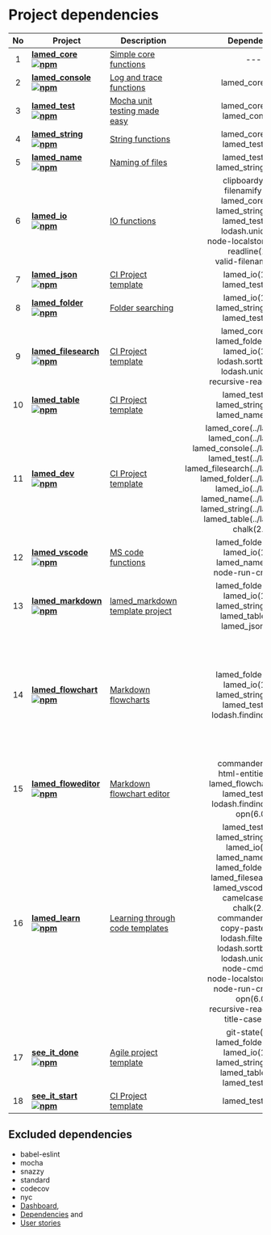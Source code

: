 # Project dependencies

No | Project | Description | Dependencies | devDependencies | Total
:----: | -------- | ------------ | :---------------: | :------------: | :-----:
1 | **[lamed_core](https://github.com/perezLamed/lamed_core) <br> [![npm](https://img.shields.io/npm/v/lamed_core.svg)](https://www.npmjs.org/package/lamed_core)** | [Simple core functions](https://github.com/perezLamed/lamed_core/blob/master/doc/functions.md) | ---- | ---- | 0
2 | **[lamed_console](https://github.com/perezLamed/lamed_console) <br> [![npm](https://img.shields.io/npm/v/lamed_console.svg)](https://www.npmjs.org/package/lamed_console)** | [Log and trace functions](https://github.com/perezLamed/lamed_console/blob/master/doc/functions.md) | lamed_core(1.2.0) | ---- | 1
3 | **[lamed_test](https://github.com/perezLamed/lamed_test) <br> [![npm](https://img.shields.io/npm/v/lamed_test.svg)](https://www.npmjs.org/package/lamed_test)** | [Mocha unit testing made easy](https://github.com/perezLamed/lamed_test/blob/master/doc/functions.md) | lamed_core(1.2.0)<br>lamed_con(0.1.2) | ---- | 2
4 | **[lamed_string](https://github.com/perezLamed/lamed_string) <br> [![npm](https://img.shields.io/npm/v/lamed_string.svg)](https://www.npmjs.org/package/lamed_string)** | [String functions](https://github.com/perezLamed/lamed_string/blob/master/doc/functions.md) | lamed_core(1.2.0)<br>lamed_test(2.5.3) | ---- | 2
5 | **[lamed_name](https://github.com/perezLamed/lamed_name) <br> [![npm](https://img.shields.io/npm/v/lamed_name.svg)](https://www.npmjs.org/package/lamed_name)** | [Naming of files](https://github.com/perezLamed/lamed_name/blob/master/doc/functions.md) | lamed_test(2.5.3)<br>lamed_string(1.1.25) | ---- | 2
6 | **[lamed_io](https://github.com/perezLamed/lamed_io) <br> [![npm](https://img.shields.io/npm/v/lamed_io.svg)](https://www.npmjs.org/package/lamed_io)** | [IO functions](https://github.com/perezLamed/lamed_io/blob/master/doc/functions.md) | clipboardy(2.1.0)<br>filenamify(4.1.0)<br>lamed_core(1.2.0)<br>lamed_string(1.1.25)<br>lamed_test(2.5.3)<br>lodash.uniq(4.5.0)<br>node-localstorage(1.3.1)<br>readline(1.3.0)<br>valid-filename(3.1.0) | ---- | 9
7 | **[lamed_json](https://github.com/perezLamed/lamed_json) <br> [![npm](https://img.shields.io/npm/v/lamed_json.svg)](https://www.npmjs.org/package/lamed_json)** | [CI Project template](https://github.com/perezLamed/lamed_json/blob/master/doc/functions.md) | lamed_io(1.2.11)<br>lamed_test(2.5.3) | ---- | 2
8 | **[lamed_folder](https://github.com/perezLamed/lamed_folder) <br> [![npm](https://img.shields.io/npm/v/lamed_folder.svg)](https://www.npmjs.org/package/lamed_folder)** | [Folder searching](https://github.com/perezLamed/lamed_folder/blob/master/doc/functions.md) | lamed_io(1.2.11)<br>lamed_string(1.1.25)<br>lamed_test(2.5.3) | ---- | 3
9 | **[lamed_filesearch](https://github.com/perezLamed/lamed_filesearch) <br> [![npm](https://img.shields.io/npm/v/lamed_filesearch.svg)](https://www.npmjs.org/package/lamed_filesearch)** | [CI Project template](https://github.com/perezLamed/lamed_filesearch/blob/master/doc/functions.md) | lamed_core(1.2.0)<br>lamed_folder(1.2.32)<br>lamed_io(1.2.12)<br>lodash.sortby(4.7.0)<br>lodash.uniq(4.5.0)<br>recursive-readdir(2.2.2) | lamed_test(2.5.3) | 7
10 | **[lamed_table](https://github.com/perezLamed/lamed_table) <br> [![npm](https://img.shields.io/npm/v/lamed_table.svg)](https://www.npmjs.org/package/lamed_table)** | [CI Project template](https://github.com/perezLamed/lamed_table/blob/master/doc/functions.md) | lamed_test(2.5.3)<br>lamed_string(1.1.25)<br>lamed_name(1.0.12) | ---- | 3
11 | **[lamed_dev](https://github.com/perezLamed/lamed_dev) <br> [![npm](https://img.shields.io/npm/v/lamed_dev.svg)](https://www.npmjs.org/package/lamed_dev)** | [CI Project template](https://github.com/perezLamed/lamed_dev/blob/master/doc/functions.md) | lamed_core(../lamed_core)<br>lamed_con(../lamed_con)<br>lamed_console(../lamed_console)<br>lamed_test(../lamed_test)<br>lamed_filesearch(../lamed_filesearch)<br>lamed_folder(../lamed_folder)<br>lamed_io(../lamed_io)<br>lamed_name(../lamed_name)<br>lamed_string(../lamed_string)<br>lamed_table(../lamed_table)<br>chalk(2.4.2) | ---- | 11
12 | **[lamed_vscode](https://github.com/perezLamed/lamed_vscode) <br> [![npm](https://img.shields.io/npm/v/lamed_vscode.svg)](https://www.npmjs.org/package/lamed_vscode)** | [MS code functions](https://github.com/perezLamed/lamed_vscode/blob/master/doc/functions.md) | lamed_folder(1.2.32)<br>lamed_io(1.2.12)<br>lamed_name(1.0.12)<br>node-run-cmd(1.0.1) | lamed_test(2.5.3) | 5
13 | **[lamed_markdown](https://github.com/perezLamed/lamed_markdown) <br> [![npm](https://img.shields.io/npm/v/lamed_markdown.svg)](https://www.npmjs.org/package/lamed_markdown)** | [lamed_markdown template project](https://github.com/perezLamed/lamed_markdown/blob/master/doc/functions.md) | lamed_folder(1.2.32)<br>lamed_io(1.2.12)<br>lamed_string(1.1.25)<br>lamed_table(0.0.7)<br>lamed_json(0.0.3) | lamed_test(2.5.3) | 6
14 | **[lamed_flowchart](https://github.com/perezLamed/lamed_flowchart) <br> [![npm](https://img.shields.io/npm/v/lamed_flowchart.svg)](https://www.npmjs.org/package/lamed_flowchart)** | [Markdown flowcharts](https://github.com/perezLamed/lamed_flowchart/blob/master/doc/functions.md) | lamed_folder(1.2.32)<br>lamed_io(1.2.12)<br>lamed_string(1.1.25)<br>lamed_test(2.5.3)<br>lodash.findindex(4.6.0) | expect(24.8.0)<br>html-entities(1.2.1)<br>opn(6.0.0)<br>uglifyjs-webpack-plugin(2.1.3)<br>webpack(4.35.0)<br>webpack-cli(3.3.5)<br>webpack-strip-block(0.2.0) | 12
15 | **[lamed_floweditor](https://github.com/perezLamed/lamed_floweditor) <br> [![npm](https://img.shields.io/npm/v/lamed_floweditor.svg)](https://www.npmjs.org/package/lamed_floweditor)** | [Markdown flowchart editor](https://github.com/perezLamed/lamed_floweditor/blob/master/doc/functions.md) | commander(2.20.0)<br>html-entities(1.2.1)<br>lamed_flowchart(1.0.38)<br>lamed_test(2.5.3)<br>lodash.findindex(4.6.0)<br>opn(6.0.0) | expect(24.8.0) | 7
16 | **[lamed_learn](https://github.com/perezLamed/lamed_learn) <br> [![npm](https://img.shields.io/npm/v/lamed_learn.svg)](https://www.npmjs.org/package/lamed_learn)** | [Learning through code templates](https://github.com/perezLamed/lamed_learn/blob/master/doc/functions.md) | lamed_test(2.4.1)<br>lamed_string(1.1.22)<br>lamed_io(1.2.4)<br>lamed_name(1.0.10)<br>lamed_folder(1.2.32)<br>lamed_filesearch(0.1.4)<br>lamed_vscode(0.0.25)<br>camelcase(5.3.1)<br>chalk(2.4.2)<br>commander(2.20.0)<br>copy-paste(1.3.0)<br>lodash.filter(4.6.0)<br>lodash.sortby(4.7.0)<br>lodash.uniq(4.5.0)<br>node-cmd(3.0.0)<br>node-localstorage(1.3.1)<br>node-run-cmd(1.0.1)<br>opn(6.0.0)<br>recursive-readdir(2.2.2)<br>title-case(2.1.1) | ---- | 20
17 | **[see_it_done](https://github.com/perezLamed/see_it_done) <br> [![npm](https://img.shields.io/npm/v/see_it_done.svg)](https://www.npmjs.org/package/see_it_done)** | [Agile project template](https://github.com/perezLamed/see_it_done/blob/master/doc/functions.md) | git-state(4.1.0)<br>lamed_folder(1.2.32)<br>lamed_io(1.2.12)<br>lamed_string(1.1.25)<br>lamed_table(0.0.7)<br>lamed_test(2.5.3) | ---- | 6
18 | **[see_it_start](https://github.com/perezLamed/see_it_start) <br> [![npm](https://img.shields.io/npm/v/see_it_start.svg)](https://www.npmjs.org/package/see_it_start)** | [CI Project template](https://github.com/perezLamed/see_it_start/blob/master/doc/functions.md) | lamed_test(2.5.3) | ---- | 1

## Excluded dependencies

- babel-eslint
- mocha
- snazzy
- standard
- codecov
- nyc
- [Dashboard](./Dashboard.md),
- [Dependencies](./Dependencies.md) and
- [User stories](./UserStories.md)